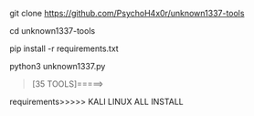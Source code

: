 git clone https://github.com/PsychoH4x0r/unknown1337-tools

cd unknown1337-tools

pip install -r requirements.txt

python3 unknown1337.py

>[35 TOOLS]=====>



requirements>>>>> KALI LINUX ALL INSTALL




